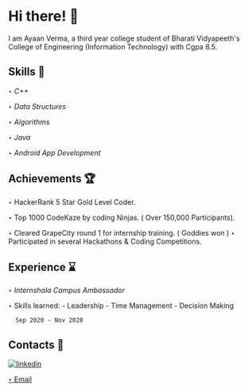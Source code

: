
# Hi there! 👋

I am Ayaan Verma, a third year college student of Bharati Vidyapeeth's College of Engineering (Information Technology) with Cgpa 8.5.


## Skills 🌟
‣ *C++*

‣ *Data Structures*

‣ *Algorithms*

‣ *Java*

‣ *Android App Development*


## Achievements 🏆
‣ HackerRank 5 Star Gold Level Coder. 

‣ Top 1000 CodeKaze by coding Ninjas. ( Over 150,000 Participants).

‣ Cleared GrapeCity round 1 for internship training. ( Goddies won )
‣ Participated in several Hackathons & Coding Competitions.
## Experience ⌛
‣ *Internshala Campus Ambassador*

   ‣ Skills learned:
    - Leadership
    - Time Management
    - Decision Making
      
      Sep 2020 - Nov 2020



## Contacts 🤝
[![linkedin](https://img.shields.io/badge/linkedin-0A66C2?style=for-the-badge&logo=linkedin&logoColor=white)](https://www.linkedin.com/in/ayaan-verma-75a306186/)

[‣ Email](https://mail.google.com/mail/u/0/?tab=rm&ogbl#inbox?compose=CllgCJvlqLkKgJmPjWlqmTZDlTcsfzLVDbBhXvFrnPSZhsxGBbsMgsRbrmvkjTgQnmPxDNrMcxq)
